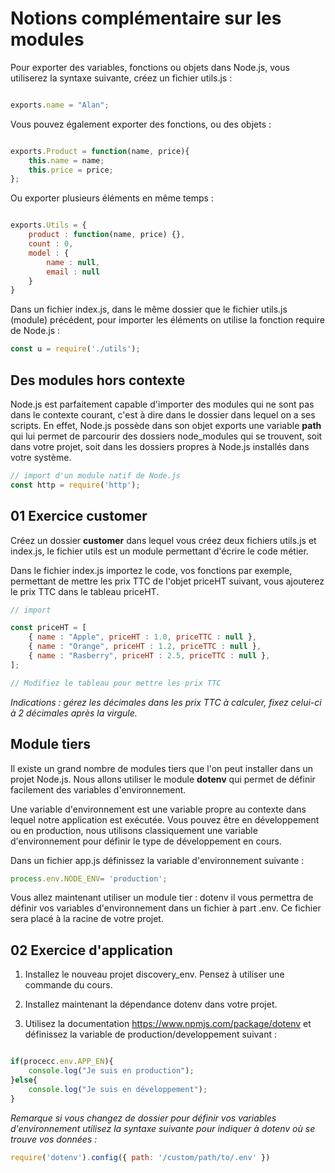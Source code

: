 # Notions complémentaire sur les modules

Pour exporter des variables, fonctions ou objets dans Node.js, vous utiliserez la syntaxe suivante, créez un fichier utils.js :

```js

exports.name = "Alan";

```

Vous pouvez également exporter des fonctions, ou des objets :

```js

exports.Product = function(name, price){
    this.name = name;
    this.price = price;
};
```

Ou exporter plusieurs éléments en même temps :

```js

exports.Utils = {
    product : function(name, price) {},
    count : 0,
    model : {
        name : null, 
        email : null
    }
}
```

Dans un fichier index.js, dans le même dossier que le fichier utils.js (module) précédent, pour importer les éléments on utilise la fonction require de Node.js :

```js
const u = require('./utils');

```

## Des modules hors contexte

Node.js est parfaitement capable d'importer des modules qui ne sont pas dans le contexte courant, c'est à dire dans le dossier dans lequel on a ses scripts. En effet, Node.js possède dans son objet exports une variable **path** qui lui permet de parcourir des dossiers node_modules qui se trouvent, soit dans votre projet, soit dans les dossiers propres à Node.js installés dans votre système.

```js
// import d'un module natif de Node.js
const http = require('http');
```

## 01 Exercice customer

Créez un dossier **customer** dans lequel vous créez deux fichiers utils.js et index.js, le fichier utils est un module permettant d'écrire le code métier.

Dans le fichier index.js importez le code, vos fonctions par exemple, permettant de mettre les prix TTC de l'objet priceHT suivant, vous ajouterez le prix TTC dans le tableau priceHT.

```js
// import 

const priceHT = [
    { name : "Apple", priceHT : 1.0, priceTTC : null },
    { name : "Orange", priceHT : 1.2, priceTTC : null },
    { name : "Rasberry", priceHT : 2.5, priceTTC : null },
];

// Modifiez le tableau pour mettre les prix TTC

```

*Indications : gérez les décimales dans les prix TTC à calculer, fixez celui-ci à 2 décimales après la virgule.*

## Module tiers

Il existe un grand nombre de modules tiers que l'on peut installer dans un projet Node.js. Nous allons utiliser le module **dotenv** qui permet de définir facilement des variables d'environnement.

Une variable d'environnement est une variable propre au contexte dans lequel notre application est exécutée. Vous pouvez être en développement ou en production, nous utilisons classiquement une variable d'environnement pour définir le type de développement en cours.

Dans un fichier app.js définissez la variable d'environnement suivante :

```js
process.env.NODE_ENV= 'production';
```

Vous allez maintenant utiliser un module tier : dotenv il vous permettra de définir vos variables d'environnement dans un fichier à part .env. Ce fichier sera placé à la racine de votre projet.

## 02 Exercice d'application

1. Installez le nouveau projet discovery_env. Pensez à utiliser une commande du cours.

2. Installez maintenant la dépendance dotenv dans votre projet.

3. Utilisez la documentation https://www.npmjs.com/package/dotenv et définissez la variable de production/developpement suivant :

```js

if(procecc.env.APP_EN){
    console.log("Je suis en production");
}else{
    console.log("Je suis en développement");
}

```

*Remarque si vous changez de dossier pour définir vos variables d'environnement utilisez la syntaxe suivante pour indiquer à dotenv où se trouve vos données :*

```js
require('dotenv').config({ path: '/custom/path/to/.env' })
```


